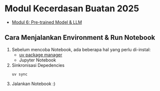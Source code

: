 # Modul Kecerdasan Buatan 2025

- [Modul 6: Pre-trained Model & LLM](./modul-6/README.md)

## Cara Menjalankan Environment & Run Notebook

1. Sebelum mencoba Notebook, ada beberapa hal yang perlu di-instal:
    - [uv package manager ](https://docs.astral.sh/uv/getting-started/installation/)
    - Jupyter Notebook
2. Sinkronisasi Depedencies
    ```sh
    uv sync
    ```
3. Jalankan Notebook :)



